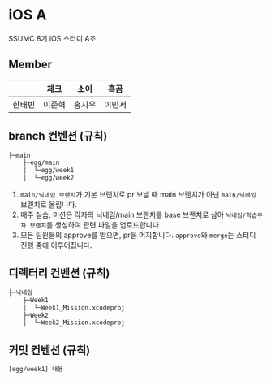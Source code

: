 # iOS A

SSUMC 8기 iOS 스터디 A조

## Member

|  |체크|소이|흑곰|
|:----------:|:----------:|:----------:|:----------:|
|한태빈|이준혁|홍지우|이민서|

## branch 컨벤션 (규칙)

```zsh
├─main
    ├─egg/main
    │  └─egg/week1
    │  └─egg/week2
```

1. `main/닉네임 브랜치`가 기본 브랜치로 pr 보낼 때 main 브랜치가 아닌 `main/닉네임` 브랜치로 올립니다.
2. 매주 실습, 미션은 각자의 닉네임/main 브랜치를 base 브랜치로 삼아 `닉네임/학습주차 브랜치`를 생성하여 관련 파일을 업로드합니다.
3. 모든 팀원들의 approve를 받으면, pr을 머지합니다. `approve`와 `merge`는 스터디 진행 중에 이루어집니다.

## 디렉터리 컨벤션 (규칙)

``` zsh
├─닉네임
    ├─Week1
    │  └─Week1_Mission.xcodeproj
    ├─Week2
    │  └─Week2_Mission.xcodeproj

```

## 커밋 컨벤션 (규칙)

``` zsh
[egg/week1] 내용
```
